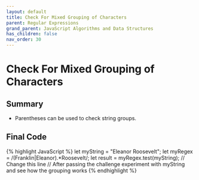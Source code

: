 ```yaml
---
layout: default
title: Check For Mixed Grouping of Characters
parent: Regular Expressions
grand_parent: JavaScript Algorithms and Data Structures
has_children: false
nav_order: 30
---
```

# Check For Mixed Grouping of Characters
## Summary
- Parentheses can be used to check string groups.

## Final Code

{% highlight JavaScript %}
let myString = "Eleanor Roosevelt";
let myRegex = /(Franklin|Eleanor).*Roosevelt/;
let result = myRegex.test(myString); // Change this line
// After passing the challenge experiment with myString and see how the grouping works
{% endhighlight %}